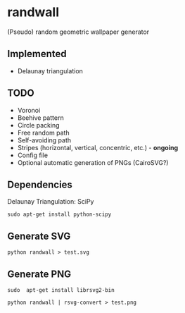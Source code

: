 # randwall

(Pseudo) random geometric wallpaper generator

## Implemented

- Delaunay triangulation

## TODO

- Voronoi
- Beehive pattern
- Circle packing
- Free random path
- Self-avoiding path
- Stripes (horizontal, vertical, concentric, etc.) - **ongoing**
- Config file
- Optional automatic generation of PNGs (CairoSVG?)

## Dependencies

Delaunay Triangulation: SciPy

    sudo apt-get install python-scipy


## Generate SVG 

    python randwall > test.svg 

## Generate PNG

	sudo  apt-get install librsvg2-bin     
    
    python randwall | rsvg-convert > test.png  
